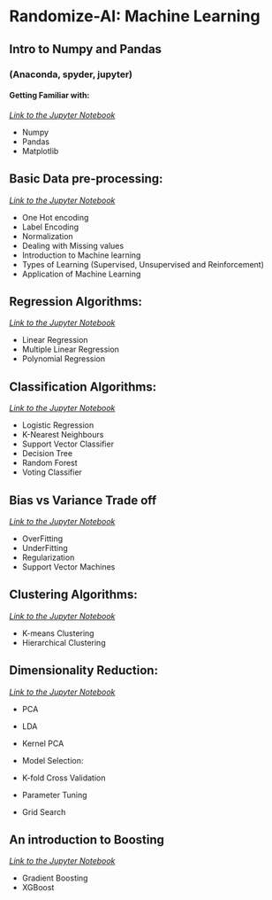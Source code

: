  Randomize-AI: Machine Learning
 ====
## Intro to Numpy and Pandas	
### (Anaconda, spyder, jupyter)
#### Getting Familiar with:
[*Link to the Jupyter Notebook*](https://github.com/subhankar01/Randomize-AI/blob/main/Machine%20learning/basic_intro.ipynb)
* Numpy
* Pandas
* Matplotlib

## Basic Data pre-processing:
[*Link to the Jupyter Notebook*](https://github.com/subhankar01/Randomize-AI/blob/main/Machine%20learning/data_pre-processing.ipynb)
* One Hot encoding
* Label Encoding
* Normalization
* Dealing with Missing values
* Introduction to Machine learning
* Types of Learning (Supervised, Unsupervised and Reinforcement)
* Application of Machine Learning


## Regression Algorithms:
[*Link to the Jupyter Notebook*](https://github.com/subhankar01/Randomize-AI/blob/main/Machine%20learning/regression.ipynb)
* Linear Regression
* Multiple Linear Regression
* Polynomial Regression


## Classification Algorithms:
[*Link to the Jupyter Notebook*](https://github.com/subhankar01/Randomize-AI/blob/main/Machine%20learning/classification.ipynb)
* Logistic Regression
* K-Nearest Neighbours
* Support Vector Classifier
* Decision Tree
* Random Forest
* Voting Classifier


## Bias vs Variance Trade off
[*Link to the Jupyter Notebook*](https://github.com/subhankar01/Randomize-AI/blob/main/Machine%20learning/bias_variance.ipynb)
* OverFitting
* UnderFitting
* Regularization
* Support Vector Machines


## Clustering Algorithms:
[*Link to the Jupyter Notebook*](https://github.com/subhankar01/Randomize-AI/blob/main/Machine%20learning/clustering.ipynb)
* K-means Clustering
* Hierarchical Clustering


## Dimensionality Reduction:
[*Link to the Jupyter Notebook*](https://github.com/subhankar01/Randomize-AI/blob/main/Machine%20learning/dimensionality_reduction.ipynb)
* PCA
* LDA
* Kernel PCA

* Model Selection:
* K-fold Cross Validation
* Parameter Tuning 
* Grid Search

## An introduction to Boosting
[*Link to the Jupyter Notebook*](https://github.com/subhankar01/Randomize-AI/blob/main/Machine%20learning/boosting.ipynb)
* Gradient Boosting
* XGBoost
